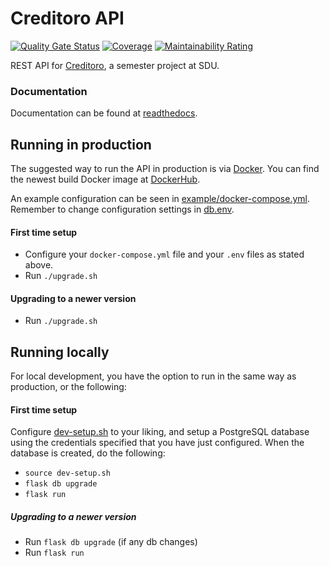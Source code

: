 # Creditoro API
[![Quality Gate Status](https://sonarcloud.io/api/project_badges/measure?project=creditoro_api&metric=alert_status)](https://sonarcloud.io/dashboard?id=creditoro_api)
[![Coverage](https://sonarcloud.io/api/project_badges/measure?project=creditoro_api&metric=coverage)](https://sonarcloud.io/dashboard?id=creditoro_api)
[![Maintainability Rating](https://sonarcloud.io/api/project_badges/measure?project=creditoro_api&metric=sqale_rating)](https://sonarcloud.io/dashboard?id=creditoro_api)

REST API for [Creditoro](https://api.creditoro.nymann.dev), a semester 
project at SDU.

### Documentation
Documentation can be found at
[readthedocs](https://creditoro-api.readthedocs.io/en/latest/).


## Running in production
The suggested way to run the API in production is via [Docker](https://docker.com). 
You can find the newest build Docker image at
[DockerHub](https://hub.docker.com/u/creditoro).

An example configuration can be seen in 
[example/docker-compose.yml](example/docker-compose.yml).
Remember to change configuration settings in [db.env](example/db.env).

#### First time setup
- Configure your `docker-compose.yml` file and your `.env` files as 
stated above.
- Run `./upgrade.sh`

#### Upgrading to a newer version
- Run `./upgrade.sh`

## Running locally
For local development, you have the option to run in the same way as 
production, or the following:

#### First time setup
Configure [dev-setup.sh](dev-setup.sh) to your liking, and setup a 
PostgreSQL database using the credentials specified that you have just 
configured. When the database is created, do the following:
- `source dev-setup.sh`
- `flask db upgrade`
- `flask run`

##### Upgrading to a newer version
- Run `flask db upgrade` (if any db changes)
- Run `flask run`

